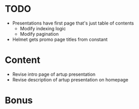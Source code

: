 # TODO
* Presentations have first page that's just table of contents
    * Modify indexing logic
    * Modify pagination
* Helmet gets promo page titles from constant

# Content
* Revise intro page of artup presentation
* Revise description of artup presentation on homepage
# Bonus
